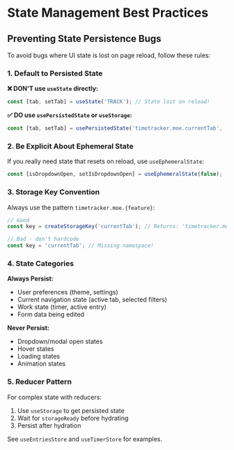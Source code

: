 # State Management Best Practices

## Preventing State Persistence Bugs

To avoid bugs where UI state is lost on page reload, follow these rules:

### 1. Default to Persisted State

**❌ DON'T use `useState` directly:**
```typescript
const [tab, setTab] = useState('TRACK'); // State lost on reload!
```

**✅ DO use `usePersistedState` or `useStorage`:**
```typescript
const [tab, setTab] = usePersistedState('timetracker.moe.currentTab', 'TRACK');
```

### 2. Be Explicit About Ephemeral State

If you really need state that resets on reload, use `useEphemeralState`:
```typescript
const [isDropdownOpen, setIsDropdownOpen] = useEphemeralState(false);
```

### 3. Storage Key Convention

Always use the pattern `timetracker.moe.{feature}`:
```typescript
// Good
const key = createStorageKey('currentTab'); // Returns: 'timetracker.moe.currentTab'

// Bad - don't hardcode
const key = 'currentTab'; // Missing namespace!
```

### 4. State Categories

**Always Persist:**
- User preferences (theme, settings)
- Current navigation state (active tab, selected filters)
- Work state (timer, active entry)
- Form data being edited

**Never Persist:**
- Dropdown/modal open states
- Hover states
- Loading states
- Animation states

### 5. Reducer Pattern

For complex state with reducers:
1. Use `useStorage` to get persisted state
2. Wait for `storageReady` before hydrating
3. Persist after hydration

See `useEntriesStore` and `useTimerStore` for examples. 